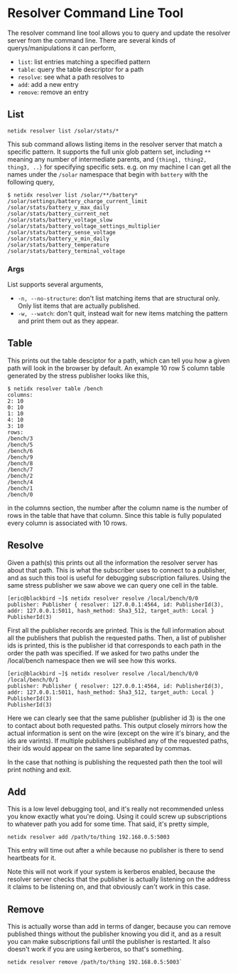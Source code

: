 # Resolver Command Line Tool

The resolver command line tool allows you to query and update the
resolver server from the command line. There are several kinds of
querys/manipulations it can perform,

- `list`: list entries matching a specified pattern
- `table`: query the table descriptor for a path
- `resolve`: see what a path resolves to
- `add`: add a new entry
- `remove`: remove an entry

## List

`netidx resolver list /solar/stats/*`

This sub command allows listing items in the resolver server that
match a specific pattern. It supports the full unix glob pattern set,
including `**` meaning any number of intermediate parents, and
`{thing1, thing2, thing3, ..}` for specifying specific sets. e.g. on
my machine I can get all the names under the `/solar` namespace that
begin with `battery` with the following query,

```
$ netidx resolver list /solar/**/battery*
/solar/settings/battery_charge_current_limit
/solar/stats/battery_v_max_daily
/solar/stats/battery_current_net
/solar/stats/battery_voltage_slow
/solar/stats/battery_voltage_settings_multiplier
/solar/stats/battery_sense_voltage
/solar/stats/battery_v_min_daily
/solar/stats/battery_temperature
/solar/stats/battery_terminal_voltage
```

### Args

List supports several arguments,

- `-n, --no-structure`: don't list matching items that are structural
  only. Only list items that are actually published.
- `-w, --watch`: don't quit, instead wait for new items matching the
  pattern and print them out as they appear.

## Table

This prints out the table desciptor for a path, which can tell you how
a given path will look in the browser by default. An example 10 row 5
column table generated by the stress publisher looks like this,

```
$ netidx resolver table /bench
columns:
2: 10
0: 10
1: 10
4: 10
3: 10
rows:
/bench/3
/bench/5
/bench/6
/bench/9
/bench/8
/bench/7
/bench/2
/bench/4
/bench/1
/bench/0
```

in the columns section, the number after the column name is the number
of rows in the table that have that column. Since this table is fully
populated every column is associated with 10 rows.

## Resolve

Given a path(s) this prints out all the information the resolver
server has about that path. This is what the subscriber uses to
connect to a publisher, and as such this tool is useful for debugging
subscription failures. Using the same stress publisher we saw above we
can query one cell in the table.

```
[eric@blackbird ~]$ netidx resolver resolve /local/bench/0/0
publisher: Publisher { resolver: 127.0.0.1:4564, id: PublisherId(3), addr: 127.0.0.1:5011, hash_method: Sha3_512, target_auth: Local }
PublisherId(3)
```

First all the publisher records are printed. This is the full
information about all the publishers that publish the requested
paths. Then, a list of publisher ids is printed, this is the publisher
id that corresponds to each path in the order the path was
specified. If we asked for two paths under the /local/bench namespace
then we will see how this works.

```
[eric@blackbird ~]$ netidx resolver resolve /local/bench/0/0 /local/bench/0/1
publisher: Publisher { resolver: 127.0.0.1:4564, id: PublisherId(3), addr: 127.0.0.1:5011, hash_method: Sha3_512, target_auth: Local }
PublisherId(3)
PublisherId(3)
```

Here we can clearly see that the same publisher (publisher id 3) is
the one to contact about both requested paths. This output closely
mirrors how the actual information is sent on the wire (except on the
wire it's binary, and the ids are varints). If multiple publishers
published any of the requested paths, their ids would appear on the
same line separated by commas.

In the case that nothing is publishing the requested path then the
tool will print nothing and exit.

## Add

This is a low level debugging tool, and it's really not recommended
unless you know exactly what you're doing. Using it could screw up
subscriptions to whatever path you add for some time. That said, it's
pretty simple,

```
netidx resolver add /path/to/thing 192.168.0.5:5003
```

This entry will time out after a while because no publisher is there
to send heartbeats for it.

Note this will not work if your system is kerberos enabled, because
the resolver server checks that the publisher is actually listening on
the address it claims to be listening on, and that obviously can't
work in this case.

## Remove

This is actually worse than add in terms of danger, because you can
remove published things without the publisher knowing you did it, and
as a result you can make subscriptions fail until the publisher is
restarted. It also doesn't work if you are using kerberos, so that's something.

```
netidx resolver remove /path/to/thing 192.168.0.5:5003`
```
